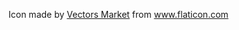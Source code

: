 Icon made by [Vectors Market](https://www.flaticon.com/authors/vectors-market) from www.flaticon.com